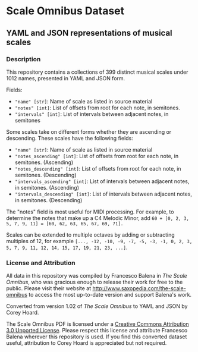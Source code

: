 # Scale Omnibus Dataset

## YAML and JSON representations of musical scales

### Description

This repository contains a collections of 399 distinct musical scales under 1012 names, presented in YAML and JSON form.

Fields:
* `"name" [str]`: Name of scale as listed in source material
* `"notes" [int]`: List of offsets from root for each note, in semitones.
* `"intervals" [int]`: List of intervals between adjacent notes, in semitones


Some scales take on different forms whether they are ascending or descending. These scales have the following fields:
* `"name" [str]`: Name of scale as listed in source material
* `"notes_ascending" [int]`: List of offsets from root for each note, in semitones. (Ascending)
* `"notes_descending" [int]`: List of offsets from root for each note, in semitones. (Descending)
* `"intervals_ascending" [int]`: List of intervals between adjacent notes, in semitones. (Ascending)
* `"intervals_descending" [int]`: List of intervals between adjacent notes, in semitones. (Descending)
 
 
The "notes" field is most useful for MIDI processing. For example, to determine the notes that make up a C4 Melodic Minor, add `60 + [0, 2, 3, 5, 7, 9, 11] = [60, 62, 63, 65, 67, 69, 71].`

Scales can be extended to multiple octaves by adding or subtracting multiples of 12, for example `[..., -12, -10, -9, -7, -5, -3, -1, 0, 2, 3, 5, 7, 9, 11, 12, 14, 15, 17, 19, 21, 23, ...]`.


### License and Attribution

All data in this repository was compiled by Francesco Balena in *The Scale Omnibus*, who was gracious enough to release their work for free to the public. Please visit their website at http://www.saxopedia.com/the-scale-omnibus to access the most up-to-date version and support Balena's work.

Converted from version 1.02 of *The Scale Omnibus* to YAML and JSON by Corey Hoard.

The Scale Omnibus PDF is licensed under a [Creative Commons Attribution 3.0 Unported License](https://creativecommons.org/licenses/by/3.0/). Please respect this license and attribute Francesco Balena wherever this repository is used. If you find this converted dataset useful, attribution to Corey Hoard is appreciated but not required.
